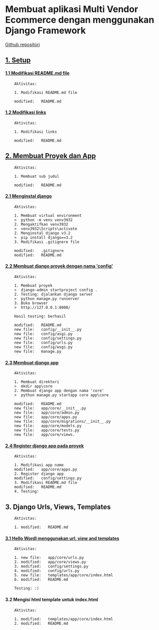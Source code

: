 # Membuat aplikasi Multi Vendor Ecommerce dengan menggunakan Django Framework
[Github repositori](https://github.com/gurnitha/django_multivendor_ecom)


## [1. Setup](https://github.com/gurnitha/django_multivendor_ecom/commit/59e4443e7d97395ebc78be569d5493f222950a71)


#### [1.1 Modifikasi README.md file](https://github.com/gurnitha/django_multivendor_ecom/commit/ca8cd05ac6aa2f8d9d626559046e8d931684ffe4)

        Aktivitas:

        1. Modifikasi README.md file

        modified:   README.md


#### [1.2 Modifikasi links](https://github.com/gurnitha/django_multivendor_ecom/commit/4e1bdd18a700dd3b54ae428610a12141e92d0703)

        Aktivitas:

        1. Modifikasi links

        modified:   README.md


## [2. Membuat Proyek dan App](https://github.com/gurnitha/django_multivendor_ecom/commit/6f170234b2c4226936cb317ea74ac3f1ddb7c43d)

        Aktivitas:

        1. Membuat sub judul

        modified:   README.md


#### [2.1 Menginstal django](https://github.com/gurnitha/django_multivendor_ecom/commit/5b4973fe3152f182f000edde38e5980d7922ac1a)

        Aktivitas:

        1. Membuat virtual environment
        >  python -m venv venv3932
        2. Mengaktifkan venv3932
        >  venv3932\Scripts\activate
        2. Menginstal django v3.2
        >  pip install django==3.2
        3. Modifikasi .gitignore file

        modified:   .gitignore
        modified:   README.md


#### [2.2 Membuat django proyek dengan nama 'config'](https://github.com/gurnitha/django_multivendor_ecom/commit/36b9086d122df9088b7bfb77b886d8208fcfe934)

        Aktivitas:

        1. Membuat proyek
        >  django-admin startproject config .
        2. Testing: djalankan django server
        >  python manage.py runserver
        3. Buka browser
        >  http://127.0.0.1:8000/

        Hasil testing: berhasil 

        modified:   README.md
        new file:   config/__init__.py
        new file:   config/asgi.py
        new file:   config/settings.py
        new file:   config/urls.py
        new file:   config/wsgi.py
        new file:   manage.py


#### [2.3 Membuat django app](https://github.com/gurnitha/django_multivendor_ecom/commit/ec4af8e6cdd8c4d0e3f9376686ce334ca67c25ed)

        Aktivitas:

        1. Membuat direktori
        >  mkdir app\core
        2. Membuat django app dengan nama 'core'
        >  python manage.py startapp core app\core

        modified:   README.md
        new file:   app/core/__init__.py
        new file:   app/core/admin.py
        new file:   app/core/apps.py
        new file:   app/core/migrations/__init__.py
        new file:   app/core/models.py
        new file:   app/core/tests.py
        new file:   app/core/views.


#### [2.4 Register django app pada proyek](https://github.com/gurnitha/django_multivendor_ecom/commit/cbc92441807fd91263e3ed8cefdd8c90bc5ca5a3)

        Aktivitas:

        1. Modifikasi app name
        modified:   app/core/apps.py
        2. Register django app
        modified:   config/settings.py
        3. Modifikasi README.md file
        modified:   README.md
        4. Testing: 


## 3. Django Urls, Views, Templates

        Aktivitas:

        1. modified:   README.md


#### [3.1 Hello Wordl menggunakan url, view and templates](https://github.com/gurnitha/django_multivendor_ecom/commit/c6c6d5efae26d27a7bd3312417885fd7940f2144)

        Aktivitas:

        1. new file:   app/core/urls.py
        2. modified:   app/core/views.py
        3. modified:   config/settings.py
        4. modified:   config/urls.py
        5. new file:   templates/app/core/index.html
        6. modified:   README.md

        Testing: :)


#### 3.2 Mengisi html template untuk index.html

        Aktivitas:

        1. modified:   templates/app/core/index.html
        2. modified:   README.md


